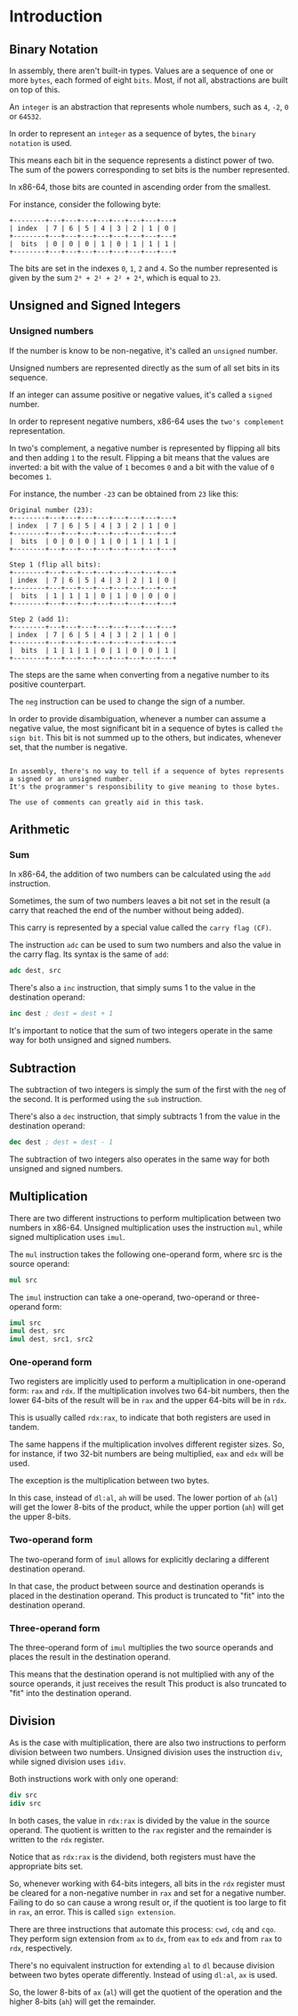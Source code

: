 # Introduction

## Binary Notation

In assembly, there aren't built-in types.
Values are a sequence of one or more `bytes`, each formed of eight `bits`.
Most, if not all, abstractions are built on top of this.

An `integer` is an abstraction that represents whole numbers, such as `4`, `-2`, `0` or `64532`.

In order to represent an `integer` as a sequence of bytes, the `binary notation` is used.

This means each bit in the sequence represents a distinct power of two.
The sum of the powers corresponding to set bits is the number represented.

In x86-64, those bits are counted in ascending order from the smallest.

For instance, consider the following byte:

```
+--------+---+---+---+---+---+---+---+---+
| index  | 7 | 6 | 5 | 4 | 3 | 2 | 1 | 0 |
+--------+---+---+---+---+---+---+---+---+
|  bits  | 0 | 0 | 0 | 1 | 0 | 1 | 1 | 1 |
+--------+---+---+---+---+---+---+---+---+
```

The bits are set in the indexes `0`, `1`, `2` and `4`.
So the number represented is given by the sum `2⁰ + 2¹ + 2² + 2⁴`, which is equal to `23`.

## Unsigned and Signed Integers

### Unsigned numbers

If the number is know to be non-negative, it's called an `unsigned` number.

Unsigned numbers are represented directly as the sum of all set bits in its sequence.

If an integer can assume positive or negative values, it's called a `signed` number.

In order to represent negative numbers, x86-64 uses the `two's complement` representation.

In two's complement, a negative number is represented by flipping all bits and then adding `1` to the result.
Flipping a bit means that the values are inverted: a bit with the value of `1` becomes `0` and a bit with the value of `0` becomes `1`.

For instance, the number `-23` can be obtained from `23` like this:

```
Original number (23):
+--------+---+---+---+---+---+---+---+---+
| index  | 7 | 6 | 5 | 4 | 3 | 2 | 1 | 0 |
+--------+---+---+---+---+---+---+---+---+
|  bits  | 0 | 0 | 0 | 1 | 0 | 1 | 1 | 1 |
+--------+---+---+---+---+---+---+---+---+

Step 1 (flip all bits):
+--------+---+---+---+---+---+---+---+---+
| index  | 7 | 6 | 5 | 4 | 3 | 2 | 1 | 0 |
+--------+---+---+---+---+---+---+---+---+
|  bits  | 1 | 1 | 1 | 0 | 1 | 0 | 0 | 0 |
+--------+---+---+---+---+---+---+---+---+

Step 2 (add 1):
+--------+---+---+---+---+---+---+---+---+
| index  | 7 | 6 | 5 | 4 | 3 | 2 | 1 | 0 |
+--------+---+---+---+---+---+---+---+---+
|  bits  | 1 | 1 | 1 | 0 | 1 | 0 | 0 | 1 |
+--------+---+---+---+---+---+---+---+---+
```

The steps are the same when converting from a negative number to its positive counterpart.

The `neg` instruction can be used to change the sign of a number.

In order to provide disambiguation, whenever a number can assume a negative value, the most significant bit in a sequence of bytes is called `the sign bit`.
This bit is not summed up to the others, but indicates, whenever set, that the number is negative.

~~~~exercism/caution

In assembly, there's no way to tell if a sequence of bytes represents a signed or an unsigned number.
It's the programmer's responsibility to give meaning to those bytes.

The use of comments can greatly aid in this task.

~~~~

## Arithmetic

### Sum

In x86-64, the addition of two numbers can be calculated using the `add` instruction.

Sometimes, the sum of two numbers leaves a bit not set in the result (a carry that reached the end of the number without being added).

This carry is represented by a special value called the `carry flag (CF)`.

The instruction `adc` can be used to sum two numbers and also the value in the carry flag.
Its syntax is the same of `add`:

```nasm
adc dest, src
```

There's also a `inc` instruction, that simply sums 1 to the value in the destination operand:

```nasm
inc dest ; dest = dest + 1
```

It's important to notice that the sum of two integers operate in the same way for both unsigned and signed numbers.

## Subtraction

The subtraction of two integers is simply the sum of the first with the `neg` of the second.
It is performed using the `sub` instruction.

There's also a `dec` instruction, that simply subtracts 1 from the value in the destination operand:

```nasm
dec dest ; dest = dest - 1
```

The subtraction of two integers also operates in the same way for both unsigned and signed numbers.

## Multiplication

There are two different instructions to perform multiplication between two numbers in x86-64.
Unsigned multiplication uses the instruction `mul`, while signed multiplication uses `imul`.

The `mul` instruction takes the following one-operand form, where src is the source operand:

```nasm
mul src
```

The `imul` instruction can take a one-operand, two-operand or three-operand form:

```nasm
imul src
imul dest, src
imul dest, src1, src2
```

### One-operand form

Two registers are implicitly used to perform a multiplication in one-operand form: `rax` and `rdx`.
If the multiplication involves two 64-bit numbers, then the lower 64-bits of the result will be in `rax` and the upper 64-bits will be in `rdx`.

This is usually called `rdx:rax`, to indicate that both registers are used in tandem.

The same happens if the multiplication involves different register sizes.
So, for instance, if two 32-bit numbers are being multiplied, `eax` and `edx` will be used.

The exception is the multiplication between two bytes.

In this case, instead of `dl:al`, `ah` will be used.
The lower portion of `ah` (`al`) will get the lower 8-bits of the product, while the upper portion (`ah`) will get the upper 8-bits.

### Two-operand form

The two-operand form of `imul` allows for explicitly declaring a different destination operand.

In that case, the product between source and destination operands is placed in the destination operand.
This product is truncated to "fit" into the destination operand.

### Three-operand form

The three-operand form of `imul` multiplies the two source operands and places the result in the destination operand.

This means that the destination operand is not multiplied with any of the source operands, it just receives the result
This product is also truncated to "fit" into the destination operand.

## Division

As is the case with multiplication, there are also two instructions to perform division between two numbers.
Unsigned division uses the instruction `div`, while signed division uses `idiv`.

Both instructions work with only one operand:

```nasm
div src
idiv src
```

In both cases, the value in `rdx:rax` is divided by the value in the source operand.
The quotient is written to the `rax` register and the remainder is written to the `rdx` register.

Notice that as `rdx:rax` is the dividend, both registers must have the appropriate bits set.

So, whenever working with 64-bits integers, all bits in the `rdx` register must be cleared for a non-negative number in `rax` and set for a negative number.
Failing to do so can cause a wrong result or, if the quotient is too large to fit in `rax`, an error.
This is called `sign extension`.

There are three instructions that automate this process: `cwd`, `cdq` and `cqo`.
They perform sign extension from `ax` to `dx`, from `eax` to `edx` and from `rax` to `rdx`, respectively.

There's no equivalent instruction for extending `al` to `dl` because division between two bytes operate differently.
Instead of using `dl:al`, `ax` is used.

So, the lower 8-bits of `ax` (`al`) will get the quotient of the operation and the higher 8-bits (`ah`) will get the remainder.
